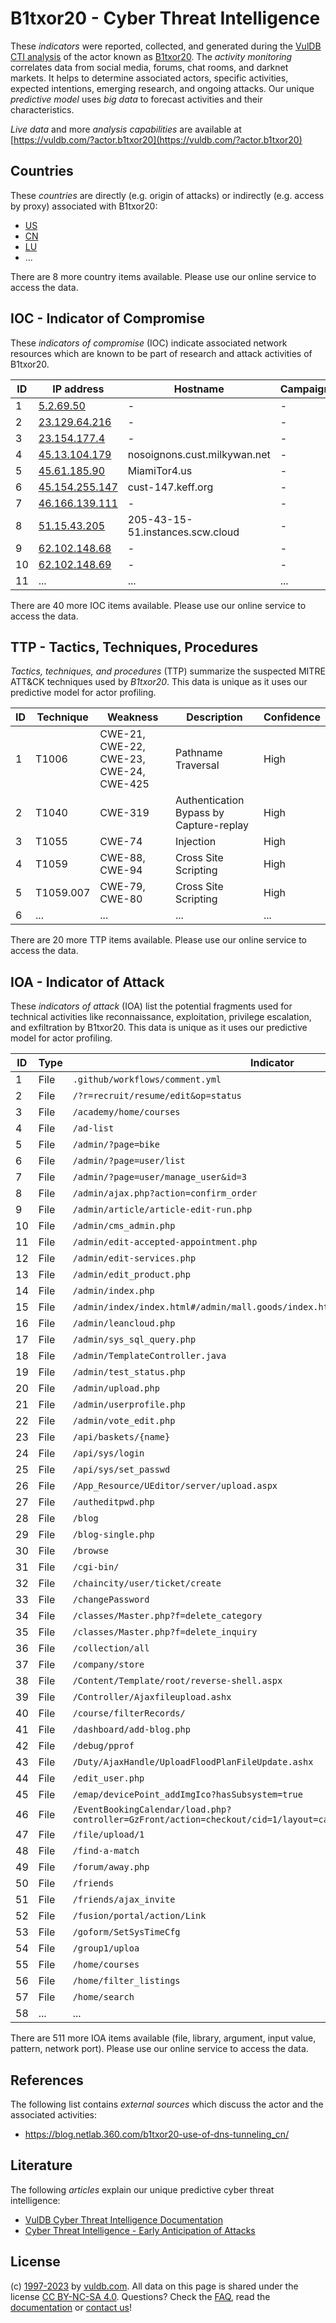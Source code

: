 # B1txor20 - Cyber Threat Intelligence

These _indicators_ were reported, collected, and generated during the [VulDB CTI analysis](https://vuldb.com/?kb.cti) of the actor known as [B1txor20](https://vuldb.com/?actor.b1txor20). The _activity monitoring_ correlates data from social media, forums, chat rooms, and darknet markets. It helps to determine associated actors, specific activities, expected intentions, emerging research, and ongoing attacks. Our unique _predictive model_ uses _big data_ to forecast activities and their characteristics.

_Live data_ and more _analysis capabilities_ are available at [https://vuldb.com/?actor.b1txor20](https://vuldb.com/?actor.b1txor20)

## Countries

These _countries_ are directly (e.g. origin of attacks) or indirectly (e.g. access by proxy) associated with B1txor20:

* [US](https://vuldb.com/?country.us)
* [CN](https://vuldb.com/?country.cn)
* [LU](https://vuldb.com/?country.lu)
* ...

There are 8 more country items available. Please use our online service to access the data.

## IOC - Indicator of Compromise

These _indicators of compromise_ (IOC) indicate associated network resources which are known to be part of research and attack activities of B1txor20.

ID | IP address | Hostname | Campaign | Confidence
-- | ---------- | -------- | -------- | ----------
1 | [5.2.69.50](https://vuldb.com/?ip.5.2.69.50) | - | - | High
2 | [23.129.64.216](https://vuldb.com/?ip.23.129.64.216) | - | - | High
3 | [23.154.177.4](https://vuldb.com/?ip.23.154.177.4) | - | - | High
4 | [45.13.104.179](https://vuldb.com/?ip.45.13.104.179) | nosoignons.cust.milkywan.net | - | High
5 | [45.61.185.90](https://vuldb.com/?ip.45.61.185.90) | MiamiTor4.us | - | High
6 | [45.154.255.147](https://vuldb.com/?ip.45.154.255.147) | cust-147.keff.org | - | High
7 | [46.166.139.111](https://vuldb.com/?ip.46.166.139.111) | - | - | High
8 | [51.15.43.205](https://vuldb.com/?ip.51.15.43.205) | 205-43-15-51.instances.scw.cloud | - | High
9 | [62.102.148.68](https://vuldb.com/?ip.62.102.148.68) | - | - | High
10 | [62.102.148.69](https://vuldb.com/?ip.62.102.148.69) | - | - | High
11 | ... | ... | ... | ...

There are 40 more IOC items available. Please use our online service to access the data.

## TTP - Tactics, Techniques, Procedures

_Tactics, techniques, and procedures_ (TTP) summarize the suspected MITRE ATT&CK techniques used by _B1txor20_. This data is unique as it uses our predictive model for actor profiling.

ID | Technique | Weakness | Description | Confidence
-- | --------- | -------- | ----------- | ----------
1 | T1006 | CWE-21, CWE-22, CWE-23, CWE-24, CWE-425 | Pathname Traversal | High
2 | T1040 | CWE-319 | Authentication Bypass by Capture-replay | High
3 | T1055 | CWE-74 | Injection | High
4 | T1059 | CWE-88, CWE-94 | Cross Site Scripting | High
5 | T1059.007 | CWE-79, CWE-80 | Cross Site Scripting | High
6 | ... | ... | ... | ...

There are 20 more TTP items available. Please use our online service to access the data.

## IOA - Indicator of Attack

These _indicators of attack_ (IOA) list the potential fragments used for technical activities like reconnaissance, exploitation, privilege escalation, and exfiltration by B1txor20. This data is unique as it uses our predictive model for actor profiling.

ID | Type | Indicator | Confidence
-- | ---- | --------- | ----------
1 | File | `.github/workflows/comment.yml` | High
2 | File | `/?r=recruit/resume/edit&op=status` | High
3 | File | `/academy/home/courses` | High
4 | File | `/ad-list` | Medium
5 | File | `/admin/?page=bike` | High
6 | File | `/admin/?page=user/list` | High
7 | File | `/admin/?page=user/manage_user&id=3` | High
8 | File | `/admin/ajax.php?action=confirm_order` | High
9 | File | `/admin/article/article-edit-run.php` | High
10 | File | `/admin/cms_admin.php` | High
11 | File | `/admin/edit-accepted-appointment.php` | High
12 | File | `/admin/edit-services.php` | High
13 | File | `/admin/edit_product.php` | High
14 | File | `/admin/index.php` | High
15 | File | `/admin/index/index.html#/admin/mall.goods/index.html` | High
16 | File | `/admin/leancloud.php` | High
17 | File | `/admin/sys_sql_query.php` | High
18 | File | `/admin/TemplateController.java` | High
19 | File | `/admin/test_status.php` | High
20 | File | `/admin/upload.php` | High
21 | File | `/admin/userprofile.php` | High
22 | File | `/admin/vote_edit.php` | High
23 | File | `/api/baskets/{name}` | High
24 | File | `/api/sys/login` | High
25 | File | `/api/sys/set_passwd` | High
26 | File | `/App_Resource/UEditor/server/upload.aspx` | High
27 | File | `/autheditpwd.php` | High
28 | File | `/blog` | Low
29 | File | `/blog-single.php` | High
30 | File | `/browse` | Low
31 | File | `/cgi-bin/` | Medium
32 | File | `/chaincity/user/ticket/create` | High
33 | File | `/changePassword` | High
34 | File | `/classes/Master.php?f=delete_category` | High
35 | File | `/classes/Master.php?f=delete_inquiry` | High
36 | File | `/collection/all` | High
37 | File | `/company/store` | High
38 | File | `/Content/Template/root/reverse-shell.aspx` | High
39 | File | `/Controller/Ajaxfileupload.ashx` | High
40 | File | `/course/filterRecords/` | High
41 | File | `/dashboard/add-blog.php` | High
42 | File | `/debug/pprof` | Medium
43 | File | `/Duty/AjaxHandle/UploadFloodPlanFileUpdate.ashx` | High
44 | File | `/edit_user.php` | High
45 | File | `/emap/devicePoint_addImgIco?hasSubsystem=true` | High
46 | File | `/EventBookingCalendar/load.php?controller=GzFront/action=checkout/cid=1/layout=calendar/show_header=T/local=3` | High
47 | File | `/file/upload/1` | High
48 | File | `/find-a-match` | High
49 | File | `/forum/away.php` | High
50 | File | `/friends` | Medium
51 | File | `/friends/ajax_invite` | High
52 | File | `/fusion/portal/action/Link` | High
53 | File | `/goform/SetSysTimeCfg` | High
54 | File | `/group1/uploa` | High
55 | File | `/home/courses` | High
56 | File | `/home/filter_listings` | High
57 | File | `/home/search` | Medium
58 | ... | ... | ...

There are 511 more IOA items available (file, library, argument, input value, pattern, network port). Please use our online service to access the data.

## References

The following list contains _external sources_ which discuss the actor and the associated activities:

* https://blog.netlab.360.com/b1txor20-use-of-dns-tunneling_cn/

## Literature

The following _articles_ explain our unique predictive cyber threat intelligence:

* [VulDB Cyber Threat Intelligence Documentation](https://vuldb.com/?kb.cti)
* [Cyber Threat Intelligence - Early Anticipation of Attacks](https://www.scip.ch/en/?labs.20201022)

## License

(c) [1997-2023](https://vuldb.com/?kb.changelog) by [vuldb.com](https://vuldb.com/?kb.about). All data on this page is shared under the license [CC BY-NC-SA 4.0](https://creativecommons.org/licenses/by-nc-sa/4.0/). Questions? Check the [FAQ](https://vuldb.com/?kb.faq), read the [documentation](https://vuldb.com/?kb) or [contact us](https://vuldb.com/?contact)!
